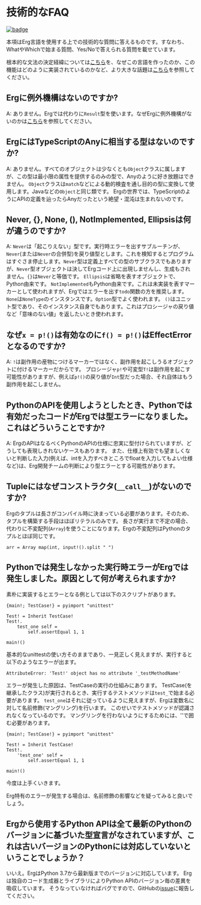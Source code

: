 # 技術的なFAQ

[![badge](https://img.shields.io/endpoint.svg?url=https%3A%2F%2Fgezf7g7pd5.execute-api.ap-northeast-1.amazonaws.com%2Fdefault%2Fsource_up_to_date%3Fowner%3Derg-lang%26repos%3Derg%26ref%3Dmain%26path%3Ddoc/EN/faq_technical.md%26commit_hash%3D1b3d7827bb770459475e4102c6f5c43d8ad79ae4)](https://gezf7g7pd5.execute-api.ap-northeast-1.amazonaws.com/default/source_up_to_date?owner=erg-lang&repos=erg&ref=main&path=doc/EN/faq_technical.md&commit_hash=1b3d7827bb770459475e4102c6f5c43d8ad79ae4)

本項はErg言語を使用する上での技術的な質問に答えるものです。すなわち、WhatやWhichで始まる質問、Yes/Noで答えられる質問を載せています。

根本的な文法の決定経緯については[こちら](./faq_syntax.md)を、なぜこの言語を作ったのか、この機能はどのように実装されているのかなど、より大きな話題は[こちら](./faq_general.md)を参照してください。

## Ergに例外機構はないのですか?

A: ありません。Ergでは代わりに`Result`型を使います。なぜErgに例外機構がないのかは[こちら](./faq_syntax.md#なぜergには例外機構がないのですか)を参照してください。

## ErgにはTypeScriptのAnyに相当する型はないのですか?

A: ありません。すべてのオブジェクトは少なくとも`Object`クラスに属しますが、この型は最小限の属性を提供するのみの型で、Anyのように好き放題はできません。
`Object`クラスは`match`などによる動的検査を通し目的の型に変換して使用します。Javaなどの`Object`と同じ類です。
Ergの世界では、TypeScriptのようにAPIの定義を辿ったらAnyだったという絶望・混沌は生まれないのです。

## Never, {}, None, (), NotImplemented, Ellipsisは何が違うのですか?

A: `Never`は「起こりえない」型です。実行時エラーを出すサブルーチンが、`Never`(または`Never`の合併型)を戻り値型とします。これを検知するとプログラムはすぐさま停止します。`Never`型は定義上すべての型のサブクラスでもありますが、`Never`型オブジェクトは決してErgコード上に出現しませんし、生成もされません。`{}`は`Never`と等価です。
`Ellipsis`は省略を表すオブジェクトで、Python由来です。
`NotImplemented`もPython由来です。これは未実装を表すマーカーとして使われますが、Ergではエラーを出す`todo`関数の方を推奨します。
`None`は`NoneType`のインスタンスです。`Option`型でよく使われます。
`()`はユニット型であり、そのインスタンス自身でもあります。これはプロシージャの戻り値など「意味のない値」を返したいとき使われます。

## なぜ`x = p!()`は有効なのに`f() = p!()`はEffectErrorとなるのですか?

A: `!`は副作用の産物につけるマーカーではなく、副作用を起こしうるオブジェクトに付けるマーカーだからです。
プロシージャ`p!`や可変型`T!`は副作用を起こす可能性がありますが、例えば`p!()`の戻り値が`Int`型だった場合、それ自体はもう副作用を起こしません。

## PythonのAPIを使用しようとしたとき、Pythonでは有効だったコードがErgでは型エラーになりました。これはどういうことですか?

A: ErgのAPIはなるべくPythonのAPIの仕様に忠実に型付けられていますが、どうしても表現しきれないケースもあります。
また、仕様上有効でも望ましくないと判断した入力(例えば、intを入力すべきところでfloatを入力してもよい仕様など)は、Erg開発チームの判断により型エラーとする可能性があります。

## Tupleにはなぜコンストラクタ(`__call__`)がないのですか?

Ergのタプルは長さがコンパイル時に決まっている必要があります。そのため、タプルを構築する手段はほぼリテラルのみです。
長さが実行まで不定の場合、代わりに不変配列(`Array`)を使うことになります。Ergの不変配列はPythonのタプルとほぼ同じです。

```erg
arr = Array map(int, input!().split " ")
```

## Pythonでは発生しなかった実行時エラーがErgでは発生しました。原因として何が考えられますか?

素朴に実装するとエラーとなる例としては以下のスクリプトがあります。

```erg
{main!; TestCase!} = pyimport "unittest"

Test! = Inherit TestCase!
Test!.
    test_one self =
        self.assertEqual 1, 1

main!()
```

基本的なunittestの使い方そのままであり、一見正しく見えますが、実行すると以下のようなエラーが出ます。

```console
AttributeError: 'Test!' object has no attribute '_testMethodName'
```

エラーが発生した原因は、TestCaseの実行の仕組みにあります。
TestCase(を継承したクラス)が実行されるとき、実行するテストメソッドは`test_`で始まる必要があります。
`test_one`はそれに従っているように見えますが、Ergは変数名に対して名前修飾(マングリング)を行います。
このせいでテストメソッドが認識されなくなっているのです。
マングリングを行わないようにするためには、''で囲む必要があります。

```erg
{main!; TestCase!} = pyimport "unittest"

Test! = Inherit TestCase!
Test!.
    'test_one' self =
        self.assertEqual 1, 1

main!()
```

今度は上手くいきます。

Erg特有のエラーが発生する場合は、名前修飾の影響などを疑ってみると良いでしょう。

## Ergから使用するPython APIは全て最新のPythonのバージョンに基づいた型宣言がなされていますが、これは古いバージョンのPythonには対応していないということでしょうか？

いいえ。ErgはPython 3.7から最新版までのバージョンに対応しています。
Ergは独自のコード生成器とライブラリによりPython APIのバージョン毎の差異を吸収しています。
そうなっていなければバグですので、GitHubの[issue](https://github.com/erg-lang/erg/issues/new)に報告してください。
